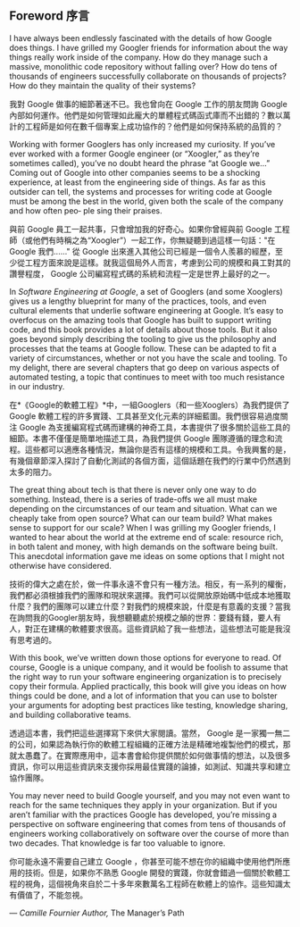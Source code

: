 ## Foreword 序言

I have always been endlessly fascinated with the details of how Google does things. I have grilled my Googler friends for information about the way things really work inside of the company. How do they manage such a massive, monolithic code repository without falling over? How do tens of thousands of engineers successfully collaborate on thousands of projects? How do they maintain the quality of their systems?

我對 Google 做事的細節著迷不已。我也曾向在 Google 工作的朋友問詢 Google 內部如何運作。他們是如何管理如此龐大的單體程式碼函式庫而不出錯的？數以萬計的工程師是如何在數千個專案上成功協作的？他們是如何保持系統的品質的？

Working with former Googlers has only increased my curiosity. If you’ve ever worked with a former Google engineer (or “Xoogler,” as they’re sometimes called), you’ve no doubt heard the phrase “at Google we…” Coming out of Google into other companies seems to be a shocking experience, at least from the engineering side of things. As far as this outsider can tell, the systems and processes for writing code at Google must be among the best in the world, given both the scale of the company and how often peo‐ ple sing their praises.

與前 Google 員工一起共事，只會增加我的好奇心。如果你曾經與前 Google 工程師（或他們有時稱之為“Xoogler”）一起工作，你無疑聽到過這樣一句話："在 Google 我們......" 從 Google 出來進入其他公司已經是一個令人羨慕的經歷，至少從工程方面來說是這樣。就我這個局外人而言，考慮到公司的規模和員工對其的讚譽程度， Google 公司編寫程式碼的系統和流程一定是世界上最好的之一。

In *Software Engineering at Google*, a set of Googlers (and some Xooglers) gives us a lengthy blueprint for many of the practices, tools, and even cultural elements that underlie software engineering at Google. It’s easy to overfocus on the amazing tools that Google has built to support writing code, and this book provides a lot of details about those tools. But it also goes beyond simply describing the tooling to give us the philosophy and processes that the teams at Google follow. These can be adapted to fit a variety of circumstances, whether or not you have the scale and tooling. To my delight, there are several chapters that go deep on various aspects of automated testing, a topic that continues to meet with too much resistance in our industry.

在*《Google的軟體工程》*中，一組Googlers（和一些Xooglers）為我們提供了 Google 軟體工程的許多實踐、工具甚至文化元素的詳細藍圖。我們很容易過度關注 Google 為支援編寫程式碼而建構的神奇工具，本書提供了很多關於這些工具的細節。本書不僅僅是簡單地描述工具，為我們提供 Google 團隊遵循的理念和流程。這些都可以適應各種情況，無論你是否有這樣的規模和工具。令我興奮的是，有幾個章節深入探討了自動化測試的各個方面，這個話題在我們的行業中仍然遇到太多的阻力。

The great thing about tech is that there is never only one way to do something. Instead, there is a series of trade-offs we all must make depending on the circumstances of our team and situation. What can we cheaply take from open source? What can our team build? What makes sense to support for our scale? When I was grilling my Googler friends, I wanted to hear about the world at the extreme end of scale: resource rich, in both talent and money, with high demands on the software being built. This anecdotal information gave me ideas on some options that I might not otherwise have considered.

技術的偉大之處在於，做一件事永遠不會只有一種方法。相反，有一系列的權衡，我們都必須根據我們的團隊和現狀來選擇。我們可以從開放原始碼中低成本地獲取什麼？我們的團隊可以建立什麼？對我們的規模來說，什麼是有意義的支援？當我在詢問我的Googler朋友時，我想聽聽處於規模之顛的世界：要錢有錢，要人有人，對正在建構的軟體要求很高。這些資訊給了我一些想法，這些想法可能是我沒有思考過的。

With this book, we’ve written down those options for everyone to read. Of course, Google is a unique company, and it would be foolish to assume that the right way to run your software engineering organization is to precisely copy their formula. Applied practically, this book will give you ideas on how things could be done, and a lot of information that you can use to bolster your arguments for adopting best practices like testing, knowledge sharing, and building collaborative teams.

透過這本書，我們把這些選擇寫下來供大家閱讀。當然， Google 是一家獨一無二的公司，如果認為執行你的軟體工程組織的正確方法是精確地複製他們的模式，那就太愚蠢了。在實際應用中，這本書會給你提供關於如何做事情的想法，以及很多資訊，你可以用這些資訊來支援你採用最佳實踐的論據，如測試、知識共享和建立協作團隊。

You may never need to build Google yourself, and you may not even want to reach for the same techniques they apply in your organization. But if you aren’t familiar with the practices Google has developed, you’re missing a perspective on software engineering that comes from tens of thousands of engineers working collaboratively on software over the course of more than two decades. That knowledge is far too valuable to ignore.

你可能永遠不需要自己建立 Google ，你甚至可能不想在你的組織中使用他們所應用的技術。但是，如果你不熟悉 Google 開發的實踐，你就會錯過一個關於軟體工程的視角，這個視角來自於二十多年來數萬名工程師在軟體上的協作。這些知識太有價值了，不能忽視。

 

*— Camille Fournier* *Author,* The Manager’s Path